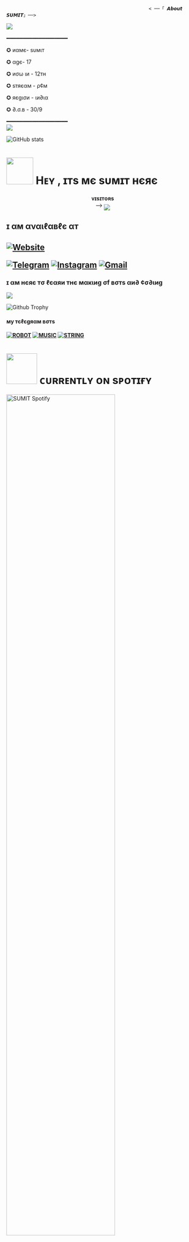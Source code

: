                                                         < ──「 𝘼𝙗𝙤𝙪𝙩 𝙎𝙐𝙈𝙄𝙏」──>
                                                          
  <a href="https://www.youtube.com/watch?v=dQw4w9WgXcQ"><img src="https://user-images.githubusercontent.com/73097560/115834477-dbab4500-a447-11eb-908a-139a6edaec5c.gif"></a>     
  
 ━━━━━━━━━━━━━━━━━━━   
 
  ✪ иαмє- ѕυмιт

  ✪ αgє- 17

  ✪  иσω ιи - 12тн 

  ✪  ѕтяєαм - ρ¢м 

  ✪  яєgισи - ιи∂ια

  ✪  ∂.σ.в - 30/9
  
 ━━━━━━━━━━━━━━━━━━━   
 <a href="https://www.youtube.com/watch?v=dQw4w9WgXcQ"><img src="https://user-images.githubusercontent.com/73097560/115834477-dbab4500-a447-11eb-908a-139a6edaec5c.gif"></a>
 
![ GitHub stats](https://github-readme-stats.vercel.app/api?username=isu-op-op&show_icons=true&theme=radical)
<h1> <img src="https://github.com/isu-op-op/isu-op-op/blob/master/resources/codes.webp" width="70px"> Hᴇʏ , ɪтѕ мє ѕυмɪт нєяє </h1>
<p align="center">
    <b>ᴠɪsɪᴛᴏʀs</b><br>
 -->    <img align="middle" src="https://profile-counter.glitch.me/isu-op-op/count.svg" />
 <h2>ɪ αм αναιℓαвℓє αт<h2>
<a href="https://github.com/isu-op-op"><img alt="Website" src="https://img.shields.io/badge/𝐒𝐔𝐌𝐈𝐓-red"></a>
 

[![Telegram](https://img.shields.io/badge/Telegram-2CA5E0?style=for-the-badge&logo=telegram&logoColor=white)](https://telegram.me/kya_rakhu_smjh_nhi_aa_rha)
[![Instagram](https://img.shields.io/badge/-Instagram-E1306C?style=for-the-badge&logo=instagram&logoColor=white)](https://www.instagram.com/https://www.instagram.com/ss_sumitt)
[![Gmail](https://img.shields.io/badge/Gmail-0072c6?style=for-the-badge&logo=Microsoft-Outlook&logoColor=green)](sumitxmon@gmail.com)
 <h3>ɪ αм нєяє тσ ℓєαяи  тнє мαкιиg σf вσтѕ αи∂ ¢σ∂ιиg</h3>

<a href="https://www.youtube.com/watch?v=dQw4w9WgXcQ"><img src="https://user-images.githubusercontent.com/73097560/115834477-dbab4500-a447-11eb-908a-139a6edaec5c.gif"></a>

</div>
 
![Github Trophy](https://github-profile-trophy.vercel.app/?username=issu-op)
 
<h4> му тєℓєgяαм вσтѕ<h4>
 
[![ROBOT](https://img.shields.io/badge/-ROBOT-E1306C?style=for-the-badge&logo=ROBOT&logoColor=green)](https://t.me/bellyxrobot)
[![MUSIC](https://img.shields.io/badge/music-%2307405e.svg?&style=for-the-badge&logo=music&logoColor)](https://t.me/bellyvcxbot)
[![STRING](https://img.shields.io/badge/STRING-0078D6?style=for-the-badge&logo=string&logoColor=white)](https://t.me/sessionfinderbot)

<h1> <img src="https://github.com/isu-op-op/isu-op-op/blob/master/resources/songs.gif" width="80px"> ᴄᴜʀʀᴇɴᴛʟʏ ᴏɴ sᴘᴏᴛɪғʏ </h1>

[<img src="https://novatorem.visualbean.vercel.app/api/spotify" alt="SUMIT Spotify" width="75%" />](https://open.spotify.com/user/d28p2msbxwzil9byvx5sql00z)
